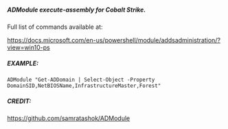 ##### ADModule execute-assembly for Cobalt Strike.
Full list of commands available at:

https://docs.microsoft.com/en-us/powershell/module/addsadministration/?view=win10-ps

##### EXAMPLE:

`ADModule "Get-ADDomain | Select-Object -Property DomainSID,NetBIOSName,InfrastructureMaster,Forest"`



##### CREDIT:

https://github.com/samratashok/ADModule
